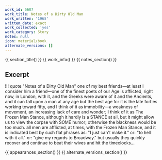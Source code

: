 ```yaml
---
work_id: 5607
work_title: Notes of a Dirty Old Man
work_written: '1968'
written_date: exact
work_collected: 'yes'
work_category: Story
notes: null
icon: material/book
alternate_versions: []
---
```


{{ section_title() }}
{{ work_info() }}
{{ notes_section() }}
## Excerpt
!!! quote "Notes of a Dirty Old Man"
    one of my best friends—at least I consider him a friend—one of the finest poets of our Age is afflicted, right now, in London, with it, and the Greeks were aware of it and the Ancients, and it can fall upon a man at any age but the best age for it is the late forties working toward fifty, and I think of it as immobility—a weakness of movement, an increasing lack of care and wonder; I think of it as The Frozen Man Stance, although it hardly is a STANCE at all, but it might allow us to view the corpse with SOME humor; otherwise the blackness would be too much. all men are afflicted, at times, with the Frozen Man Stance, and it is indicated best by such flat phrases as: "I just can't make it." or: "to hell with it all." or: "give my regards to Broadway." but usually they quickly recover and continue to beat their wives and hit the timeclocks...

{{ appearances_section() }}
{{ alternate_versions_section() }}